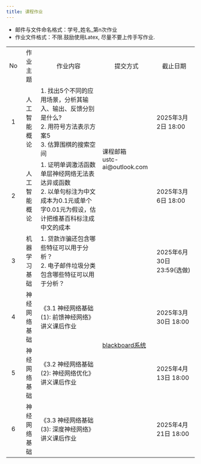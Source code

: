 ```yaml
---
title: 课程作业
---
```


- 邮件与文件命名格式：学号_姓名_第n次作业
- 作业文件格式：不限.鼓励使用Latex, 尽量不要上传手写作业.

<table>
    <tbody>
        <tr>
            <td align="center">No</td>
            <td align="center">作业主题</td>
            <td align="center">作业内容</td>
            <td align="center">提交方式</td>
            <td align="center">截止日期</td>
        </tr>
        <tr>
            <td align="center">1</td>
            <td align="center">人工智能概论</td>
            <td>
                1. 找出5个不同的应用场景，分析其输入、输出、反馈分别是什么?<br/>
                2. 用符号方法表示方案5<br/>
                3. 估算围棋的搜索空间
            </td>
            <td rowspan="2">
                课程邮箱<br/>ustc-ai@outlook.com
            </td>
            <td>2025年3月2日 18:00</td>
        </tr>
        <tr>
            <td align="center">2</td>
            <td align="center">人工智能概论</td>
            <td>
                1. 证明单调激活函数单层神经网络无法表达异或函数<br/>
                2. 以单句标注为中文成本为0.1元或单个字0.01元为假设，估计把维基百科标注成中文的成本
            </td>
            <td>2025年3月6日 18:00</td>
        </tr>
        <tr>
            <td align="center">3</td>
            <td align="center">机器学习基础</td>
            <td>
                1. 贷款诈骗还包含哪些特征可以用于分析？<br/>
                2. 电子邮件垃圾分类包含哪些特征可以用于分析？
            </td>
            <td rowspan="10">
                <a href="https://www.bb.ustc.edu.cn/">blackboard系统</a>
            </td>
            <td>2025年6月30日 23:59(选做)</td>
        </tr>
        <tr>
            <td align="center">4</td>
            <td align="center">神经网络基础</td>
            <td>
            《3.1 神经网络基础(1): 前馈神经网络》讲义课后作业
            </td>
            <td>2025年3月30日 18:00</td>
        </tr>
        <tr>
            <td align="center">5</td>
            <td align="center">神经网络基础</td>
            <td>
            《3.2 神经网络基础(2): 神经网络优化》讲义课后作业
            </td>
            <td>2025年4月13日 18:00</td>
        </tr>
                <tr>
            <td align="center">6</td>
            <td align="center">神经网络基础</td>
            <td>
            《3.3 神经网络基础(3): 深度神经网络》讲义课后作业
            </td>
            <td>2025年4月21日 18:00</td>
        </tr>
    </tbody>
</table>